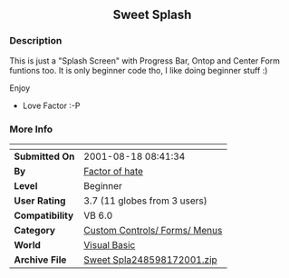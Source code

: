 ﻿<div align="center">

## Sweet Splash


</div>

### Description

This is just a "Splash Screen" with Progress Bar, Ontop and Center Form funtions too. It is only beginner code tho, I like doing beginner stuff :)

Enjoy

- Love Factor :-P
 
### More Info
 


<span>             |<span>
---                |---
**Submitted On**   |2001-08-18 08:41:34
**By**             |[Factor of hate](https://github.com/Planet-Source-Code/PSCIndex/blob/master/ByAuthor/factor-of-hate.md)
**Level**          |Beginner
**User Rating**    |3.7 (11 globes from 3 users)
**Compatibility**  |VB 6\.0
**Category**       |[Custom Controls/ Forms/  Menus](https://github.com/Planet-Source-Code/PSCIndex/blob/master/ByCategory/custom-controls-forms-menus__1-4.md)
**World**          |[Visual Basic](https://github.com/Planet-Source-Code/PSCIndex/blob/master/ByWorld/visual-basic.md)
**Archive File**   |[Sweet Spla248598172001\.zip](https://github.com/Planet-Source-Code/factor-of-hate-sweet-splash__1-26319/archive/master.zip)








